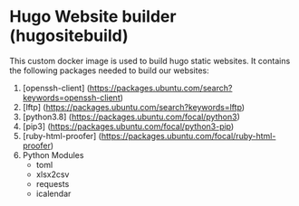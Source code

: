 # Hugo Website builder (hugositebuild)
This custom docker image is used to build hugo static websites. It contains the following packages needed to build our websites:
1. [openssh-client] (https://packages.ubuntu.com/search?keywords=openssh-client)
2. [lftp] (https://packages.ubuntu.com/search?keywords=lftp)
3. [python3.8] (https://packages.ubuntu.com/focal/python3)
4. [pip3] (https://packages.ubuntu.com/focal/python3-pip)
5. [ruby-html-proofer] (https://packages.ubuntu.com/focal/ruby-html-proofer)
5. Python Modules
    - toml
    - xlsx2csv
    - requests
    - icalendar